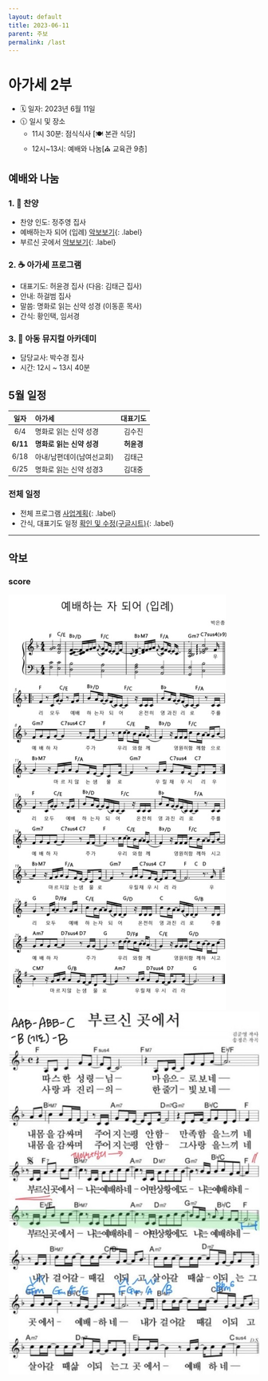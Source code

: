 ```yaml
---
layout: default
title: 2023-06-11
parent: 주보
permalink: /last
---
```


# 아가세 2부
- 🗓️ 일자: 2023년 6월 11일
- 🕦 일시 및 장소
  -  11시 30분: 점식식사 [🍽️ 본관 식당]
  -  12시~13시: 예배와 나눔[⛪ 교육관 9층]

## 예배와 나눔

### 1. 🎵 찬양
- 찬양 인도: 정주영 집사
- 예배하는자 되어 (입례) [악보보기](#score){: .label}
- 부르신 곳에서 [악보보기](#score){: .label}

### 2. ☕ 아가세 프로그램
- 대표기도: 허윤경 집사 (다음: 김태근 집사)
- 안내: 하걸범 집사
- 말씀: 명화로 읽는 신약 성경 (이동훈 목사)
- 간식: 황인택, 임서경

### 3. 🏫 아동 뮤지컬 아카데미
- 담당교사: 박수경 집사
- 시간: 12시 ~ 13시 40분

## 5월 일정

|일자| 아가세| 대표기도 |
|:---:|:-------------------------------------------|:----:|
| 6/4 | 명화로 읽는 신약 성경 |김수진 |
| **6/11** | **명화로 읽는 신약 성경** | **허윤경** |
| 6/18 | 아내/남편데이(남여선교회) | 김태근 |
| 6/25 | 명화로 읽는 신약 성경3 | 김대중 |

### 전체 일정
- 전체 프로그램 [사업계획](schedule){: .label}
- 간식, 대표기도 일정 [확인 및 수정(구글시트)](https://docs.google.com/spreadsheets/d/1lbI19_aBxfNdhaPLaUOwoYV0HYdjHeSiXNjnpaHt0dw/edit?usp=sharing){: .label}

---

## 악보

### score
![](attachments/2023-06-11_1.jpeg)
![](attachments/2023-06-11_2.jpeg)

